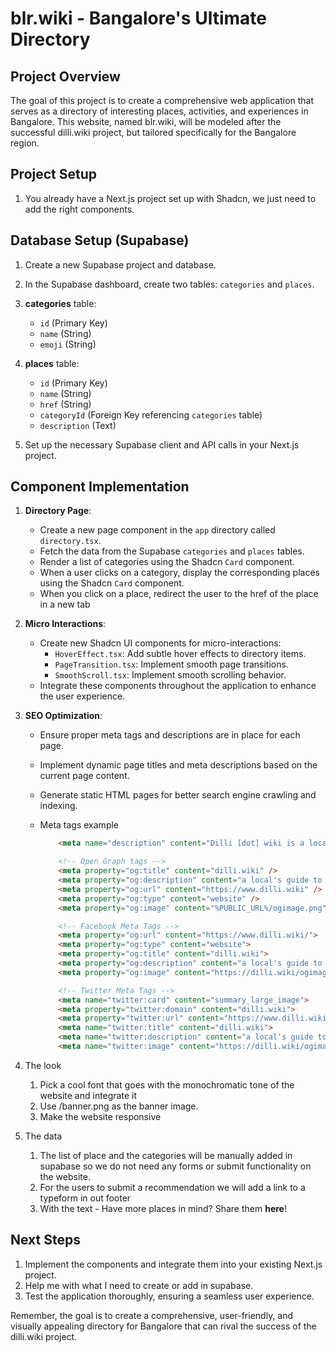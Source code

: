 # blr.wiki - Bangalore's Ultimate Directory

## Project Overview

The goal of this project is to create a comprehensive web application that serves as a directory of interesting places, activities, and experiences in Bangalore. This website, named blr.wiki, will be modeled after the successful dilli.wiki project, but tailored specifically for the Bangalore region.

## Project Setup

1. You already have a Next.js project set up with Shadcn, we just need to add the right components.

## Database Setup (Supabase)

1. Create a new Supabase project and database.
2. In the Supabase dashboard, create two tables: `categories` and `places`.
3. **categories** table:
    - `id` (Primary Key)
    - `name` (String)
    - `emoji` (String)
4. **places** table:
    - `id` (Primary Key)
    - `name` (String)
    - `href` (String)
    - `categoryId` (Foreign Key referencing `categories` table)
    - `description` (Text)
    
5. Set up the necessary Supabase client and API calls in your Next.js project.

## Component Implementation

1. **Directory Page**:
    - Create a new page component in the `app` directory called `directory.tsx`.
    - Fetch the data from the Supabase `categories` and `places` tables.
    - Render a list of categories using the Shadcn `Card` component.
    - When a user clicks on a category, display the corresponding places using the Shadcn `Card` component.
    - When you click on a place, redirect the user to the href of the place in a new tab
2. **Micro Interactions**:
    - Create new Shadcn UI components for micro-interactions:
        - `HoverEffect.tsx`: Add subtle hover effects to directory items.
        - `PageTransition.tsx`: Implement smooth page transitions.
        - `SmoothScroll.tsx`: Implement smooth scrolling behavior.
    - Integrate these components throughout the application to enhance the user experience.
3. **SEO Optimization**:
    - Ensure proper meta tags and descriptions are in place for each page.
    - Implement dynamic page titles and meta descriptions based on the current page content.
    - Generate static HTML pages for better search engine crawling and indexing.
    - Meta tags example
        
        ```html
            <meta name="description" content="Dilli [dot] wiki is a local's google list with the best places in town. From Chole Bhature to co-working spots, this has everything you need to know." />
        
            <!-- Open Graph tags -->
            <meta property="og:title" content="dilli.wiki" />
            <meta property="og:description" content="a local's guide to falling in love with dilli." />
            <meta property="og:url" content="https://www.dilli.wiki" />
            <meta property="og:type" content="website" />
            <meta property="og:image" content="%PUBLIC_URL%/ogimage.png" />
        
            <!-- Facebook Meta Tags -->
            <meta property="og:url" content="https://www.dilli.wiki/">
            <meta property="og:type" content="website">
            <meta property="og:title" content="dilli.wiki">
            <meta property="og:description" content="a local's guide to falling in love with dilli.">
            <meta property="og:image" content="https://dilli.wiki/ogimage.png">
        
            <!-- Twitter Meta Tags -->
            <meta name="twitter:card" content="summary_large_image">
            <meta property="twitter:domain" content="dilli.wiki">
            <meta property="twitter:url" content="https://www.dilli.wiki/">
            <meta name="twitter:title" content="dilli.wiki">
            <meta name="twitter:description" content="a local's guide to falling in love with dilli.">
            <meta name="twitter:image" content="https://dilli.wiki/ogimage.png">
        ```
        
4. The look 
    1. Pick a cool font that goes with the monochromatic tone of the website and integrate it 
    2. Use /banner.png as the banner image.
    3. Make the website responsive
5. The data
    1. The list of place and the categories will be manually added in supabase so we do not need any forms or submit functionality on the website.
    2. For the users to submit a recommendation we will add a link to a typeform in out footer
    3. With the text - Have more places in mind? Share them **here**!
     

## Next Steps

1. Implement the components and integrate them into your existing Next.js project.
2. Help me with what I need to create or add in supabase. 
3. Test the application thoroughly, ensuring a seamless user experience.

Remember, the goal is to create a comprehensive, user-friendly, and visually appealing directory for Bangalore that can rival the success of the dilli.wiki project.